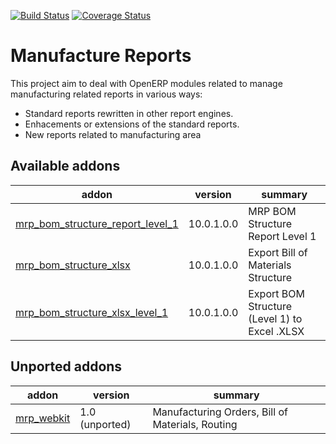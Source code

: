 [![Build Status](https://travis-ci.org/OCA/manufacture-reporting.svg?branch=10.0)](https://travis-ci.org/OCA/manufacture-reporting)
[![Coverage Status](https://coveralls.io/repos/OCA/manufacture-reporting/badge.png?branch=10.0)](https://coveralls.io/r/OCA/manufacture-reporting?branch=10.0)

Manufacture Reports
===================

This project aim to deal with OpenERP modules related to manage manufacturing related reports in various ways:

- Standard reports rewritten in other report engines.
- Enhacements or extensions of the standard reports.
- New reports related to manufacturing area

[//]: # (addons)

Available addons
----------------
addon | version | summary
--- | --- | ---
[mrp_bom_structure_report_level_1](mrp_bom_structure_report_level_1/) | 10.0.1.0.0 | MRP BOM Structure Report Level 1
[mrp_bom_structure_xlsx](mrp_bom_structure_xlsx/) | 10.0.1.0.0 | Export Bill of Materials Structure
[mrp_bom_structure_xlsx_level_1](mrp_bom_structure_xlsx_level_1/) | 10.0.1.0.0 | Export BOM Structure (Level 1) to Excel .XLSX


Unported addons
---------------
addon | version | summary
--- | --- | ---
[mrp_webkit](mrp_webkit/) | 1.0 (unported) | Manufacturing Orders, Bill of Materials, Routing

[//]: # (end addons)
